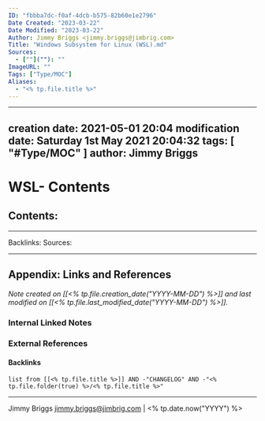 ```yaml
---
ID: "fbbba7dc-f0af-4dcb-b575-82b60e1e2796"
Date Created: "2023-03-22"
Date Modified: "2023-03-22"
Author: Jimmy Briggs <jimmy.briggs@jimbrig.com>
Title: "Windows Subsystem for Linux (WSL).md"
Sources: 
  - [""](""): ""
ImageURL: ""
Tags: ["Type/MOC"]
Aliases:
  - "<% tp.file.title %>"
---
```


---
creation date: 2021-05-01 20:04
modification date: Saturday 1st May 2021 20:04:32
tags: [ "#Type/MOC" ]
author: Jimmy Briggs
---

# WSL- Contents

## Contents:


***
Backlinks:
Sources:




***

## Appendix: Links and References

*Note created on [[<% tp.file.creation_date("YYYY-MM-DD") %>]] and last modified on [[<% tp.file.last_modified_date("YYYY-MM-DD") %>]].*

### Internal Linked Notes

### External References

#### Backlinks

```dataview
list from [[<% tp.file.title %>]] AND -"CHANGELOG" AND -"<% tp.file.folder(true) %>/<% tp.file.title %>"
```


***

Jimmy Briggs <jimmy.briggs@jimbrig.com> | <% tp.date.now("YYYY") %>